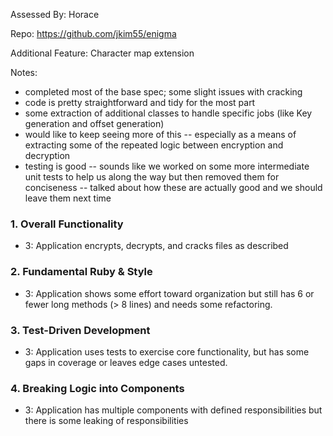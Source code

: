 Assessed By: Horace

Repo: https://github.com/jkim55/enigma

Additional Feature: Character map extension

Notes:

* completed most of the base spec; some slight issues with cracking
* code is pretty straightforward and tidy for the most part
* some extraction of additional classes to handle specific jobs (like Key generation and offset generation)
* would like to keep seeing more of this -- especially as a means of extracting some of the repeated logic between
encryption and decryption
* testing is good -- sounds like we worked on some more intermediate unit tests to help us along the way but then removed
them for conciseness -- talked about how these are actually good and we should leave them next time


### 1. Overall Functionality

* 3: Application encrypts, decrypts, and cracks files as described

### 2. Fundamental Ruby & Style

* 3:  Application shows some effort toward organization but still has 6 or fewer long methods (> 8 lines) and needs some refactoring.

### 3. Test-Driven Development

* 3: Application uses tests to exercise core functionality, but has some gaps in coverage or leaves edge cases untested.

### 4. Breaking Logic into Components

* 3: Application has multiple components with defined responsibilities but there is some leaking of responsibilities
